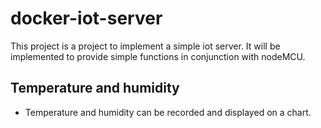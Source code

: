 
# docker-iot-server
This project is a project to implement a simple iot server. It will be implemented to provide simple functions in conjunction with nodeMCU. 
## Temperature and humidity 
- Temperature and humidity can be recorded and displayed on a chart.